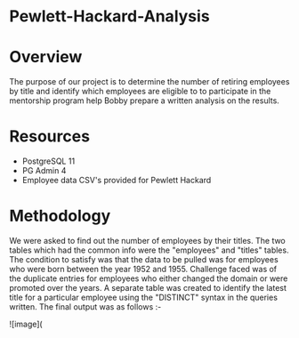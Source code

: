 # Pewlett-Hackard-Analysis

# Overview 

The purpose of our project is to determine the number of retiring employees by title and identify which employees are eligible to to participate in the mentorship program help Bobby prepare a written analysis on the results.

# Resources #
- PostgreSQL 11
- PG Admin 4
- Employee data CSV's provided for Pewlett Hackard

# Methodology #

We were asked to find out the number of employees by their titles. The two tables which had the common info were the "employees" and "titles" tables. The condition to satisfy was that the data to be pulled was for employees who were born between the year 1952 and 1955. Challenge faced was of the duplicate entries for employees who either changed the domain or were promoted over the years. A separate table was created to identify the latest title for a particular employee using the "DISTINCT" syntax in the queries written. The final output was as follows :- 

![image](
